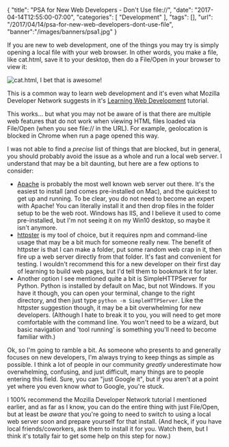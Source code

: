 
{
	"title": "PSA for New Web Developers - Don't Use file://",
	"date": "2017-04-14T12:55:00-07:00",
	"categories": [
		"Development"
	],
	"tags": [],
	"url": "/2017/04/14/psa-for-new-web-developers-dont-use-file",
	"banner":"/images/banners/psa1.jpg"
}

If you are new to web development, one of the things you may try is simply opening a local file with your web browser. In other words, you make a file, like cat.html, save it to your desktop, then do a File/Open in your browser to view it:

![cat.html, I bet that is awesome!](https://static.raymondcamden.com/images/2017/4/cat1.png)

This is a common way to learn web development and it's even what Mozilla Developer Network suggests in it's [Learning Web Development](https://developer.mozilla.org/en-US/docs/Learn/Getting_started_with_the_web/Dealing_with_files) tutorial. 

This works... but what you may not be aware of is that there are multiple web features that do not work when viewing HTML files loaded via File/Open (when you see file:// in the URL). For example, geolocation is blocked in Chrome when run a page opened this way. 

I was not able to find a *precise* list of things that are blocked, but in general, you should probably avoid the issue as a whole and run a local web server. I understand that may be a bit daunting, but here are a few options to consider:

* [Apache](http://httpd.apache.org/) is probably the most well known web server out there. It's the easiest to install (and comes pre-installed on Mac), and the quickest to get up and running. To be clear, you do not need to become an expert with Apache! You can literally install it and then drop files in the folder setup to be the web root. Windows has IIS, and I believe it used to come pre-installed, but I'm not seeing it on my Win10 desktop, so maybe it isn't anymore. 
* [httpster](https://github.com/SimbCo/httpster) is my tool of choice, but it requires npm and command-line usage that may be a bit much for someone really new. The benefit of httpster is that I can make a folder, put some random web crap in it, then fire up a web server directly from that folder. It's fast and convenient for testing. I wouldn't recommend this for a new developer on their first day of learning to build web pages, but I'd tell them to bookmark it for later.
* Another option I see mentioned quite a bit is SimpleHTTPServer for Python. Python is installed by default on Mac, but not Windows. If you have it though, you can open your terminal, change to the right directory, and then just type `python -m SimpleHTTPServer`. Like the httpster suggestion though, it may be a bit overwhelming for new developers. (Although I hate to break it to you, you will need to get more comfortable with the command line. You won't need to be a wizard, but basic navigation and 'tool running' is something you'll need to become familiar with.)

Ok, so I'm going to ramble a bit. As someone who presents to and generally focuses on new developers, I'm always trying to keep things as simple as possible. I think a lot of people in our community *greatly* underestimate how overwhelming, confusing, and just difficult, many things are to people entering this field. Sure, you can "just Google it", but if you aren't at a point yet where you even know *what* to Google, you're stuck.

I 100% recommend the Mozilla Developer Network tutorial I mentioned earlier, and as far as I know, you can do the entire thing with just File/Open, but at least be *aware* that you're going to need to switch to using a local web server soon and prepare yourself for that install. (And heck, if you have local friends/coworkers, ask them to install it for you. Watch them, but I think it's totally fair to get some help on this step for now.)

